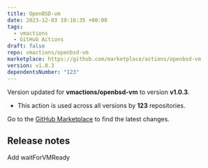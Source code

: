 ```yaml
---
title: OpenBSD-vm
date: 2023-12-03 19:16:35 +00:00
tags:
  - vmactions
  - GitHub Actions
draft: false
repo: vmactions/openbsd-vm
marketplace: https://github.com/marketplace/actions/openbsd-vm
version: v1.0.3
dependentsNumber: "123"
---
```



Version updated for **vmactions/openbsd-vm** to version **v1.0.3**.
- This action is used across all versions by **123** repositories.

Go to the [GitHub Marketplace](https://github.com/marketplace/actions/openbsd-vm) to find the latest changes.

## Release notes

Add waitForVMReady
